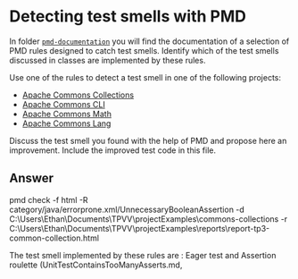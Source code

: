 # Detecting test smells with PMD

In folder [`pmd-documentation`](../pmd-documentation) you will find the documentation of a selection of PMD rules designed to catch test smells.
Identify which of the test smells discussed in classes are implemented by these rules.

Use one of the rules to detect a test smell in one of the following projects:

- [Apache Commons Collections](https://github.com/apache/commons-collections)
- [Apache Commons CLI](https://github.com/apache/commons-cli)
- [Apache Commons Math](https://github.com/apache/commons-math)
- [Apache Commons Lang](https://github.com/apache/commons-lang)

Discuss the test smell you found with the help of PMD and propose here an improvement.
Include the improved test code in this file.

## Answer
pmd check -f html -R category/java/errorprone.xml/UnnecessaryBooleanAssertion -d C:\Users\Ethan\Documents\TPVV\projectExamples\commons-collections -r C:\Users\Ethan\Documents\TPVV\projectExamples\reports\report-tp3-common-collection.html

The test smell implemented by these rules are :
Eager test and Assertion roulette 
(UnitTestContainsTooManyAsserts.md,
